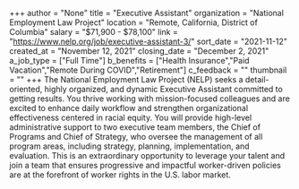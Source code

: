 +++
author = "None"
title = "Executive Assistant"
organization = "National Employment Law Project"
location = "Remote, California, District of Columbia"
salary = "$71,900 - $78,100"
link = "https://www.nelp.org/job/executive-assistant-3/"
sort_date = "2021-11-12"
created_at = "November 12, 2021"
closing_date = "December 2, 2021"
a_job_type = ["Full Time"]
b_benefits = ["Health Insurance","Paid Vacation","Remote During COVID","Retirement"]
c_feedback = ""
thumbnail = ""
+++
The National Employment Law Project (NELP) seeks a detail-oriented, highly organized, and dynamic Executive Assistant committed to getting results. You thrive working with mission-focused colleagues and are excited to enhance daily workflow and strengthen organizational effectiveness centered in racial equity. You will provide high-level administrative support to two executive team members, the Chief of Programs and Chief of Strategy, who oversee the management of all program areas, including strategy, planning, implementation, and evaluation. This is an extraordinary opportunity to leverage your talent and join a team that ensures progressive and impactful worker-driven policies are at the forefront of worker rights in the U.S. labor market. 